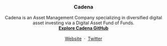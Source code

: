 <p align="center">
  <h3 align="center">Cadena</h3>
  <p align="center">
    Cadena is an Asset Management Company specializing in diversified digital asset investing via a Digital Asset Fund of Funds.
  <br>
    <a href="https://github.com/cadenainv"><strong>Explore Cadena GitHub</strong></a>
  <br>
  <br>
    <a href="https://www.cadenainv.com">Website</a>
    &nbsp;&middot;&nbsp;
    <a href="https://twitter.com/cadenainv">Twitter</a>
  </p>
</p>

<br>

